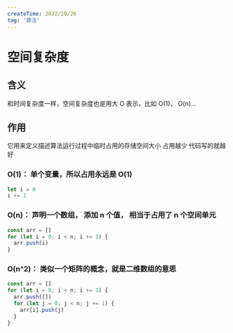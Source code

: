 ```yaml
---
createTime: 2022/10/26
tag: '算法'
---
```

# 空间复杂度

## 含义

和时间复杂度一样，空间复杂度也是用大 O 表示，比如 O(1)、 O(n)...

## 作用

它用来定义描述算法运行过程中临时占用的存储空间大小
占用越少 代码写的就越好

### O(1)： 单个变量，所以占用永远是 O(1)

```javascript
let i = 0
i += 1
```

### O(n)： 声明一个数组， 添加 n 个值， 相当于占用了 n 个空间单元

```javascript
const arr = []
for (let i = 0; i < n; i += 1) {
  arr.push(i)
}
```

### O(n^2)： 类似一个矩阵的概念，就是二维数组的意思

```javascript
const arr = []
for (let i = 0; i < n; i += 1) {
  arr.push([])
  for (let j = 0; j < n; j += 1) {
    arr[i].push(j)
  }
}
```
